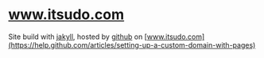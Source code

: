 # www.itsudo.com

Site build with [jakyll](http://jekyllrb.com/), hosted by [github](http://help.github.com/pages/) on [www.itsudo.com](https://help.github.com/articles/setting-up-a-custom-domain-with-pages)

